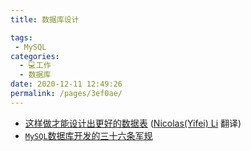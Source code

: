 ```yaml
---
title: 数据库设计

tags: 
 - MySQL
categories: 
  - 💻工作
  - 数据库
date: 2020-12-11 12:49:26
permalink: /pages/3ef0ae/
---
```

- [这样做才能设计出更好的数据表](http://gold.xitu.io/entry/57af3cbc5bbb500062cb38a5?utm_source=gold-miner&utm_medium=readme&utm_campaign=github) ([Nicolas(Yifei) Li](https://github.com/yifili09) 翻译)
-  [`MySQL`数据库开发的三十六条军规](https://blog.csdn.net/heximing1991/article/details/46827679)